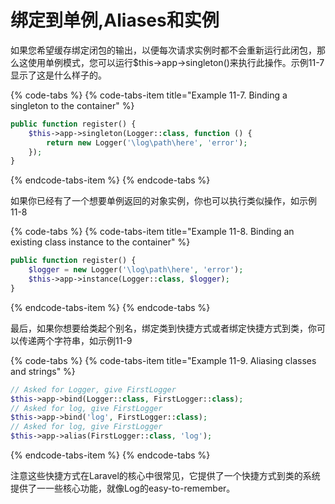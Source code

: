 # 绑定到单例,Aliases和实例

如果您希望缓存绑定闭包的输出，以便每次请求实例时都不会重新运行此闭包，那么这使用单例模式，您可以运行$this-&gt;app-&gt;singleton\(\)来执行此操作。示例11-7显示了这是什么样子的。

{% code-tabs %}
{% code-tabs-item title="Example 11-7. Binding a singleton to the container" %}
```php
public function register() {
    $this->app->singleton(Logger::class, function () { 
        return new Logger('\log\path\here', 'error');
    }); 
}
```
{% endcode-tabs-item %}
{% endcode-tabs %}

如果你已经有了一个想要单例返回的对象实例，你也可以执行类似操作，如示例11-8

{% code-tabs %}
{% code-tabs-item title="Example 11-8. Binding an existing class instance to the container" %}
```php
public function register() {
    $logger = new Logger('\log\path\here', 'error');
    $this->app->instance(Logger::class, $logger);
}
```
{% endcode-tabs-item %}
{% endcode-tabs %}

最后，如果你想要给类起个别名，绑定类到快捷方式或者绑定快捷方式到类，你可以传递两个字符串，如示例11-9

{% code-tabs %}
{% code-tabs-item title="Example 11-9. Aliasing classes and strings" %}
```php
// Asked for Logger, give FirstLogger
$this->app->bind(Logger::class, FirstLogger::class); 
// Asked for log, give FirstLogger
$this->app->bind('log', FirstLogger::class); 
// Asked for log, give FirstLogger
$this->app->alias(FirstLogger::class, 'log');
```
{% endcode-tabs-item %}
{% endcode-tabs %}

注意这些快捷方式在Laravel的核心中很常见，它提供了一个快捷方式到类的系统提供了一一些核心功能，就像Log的easy-to-remember。



